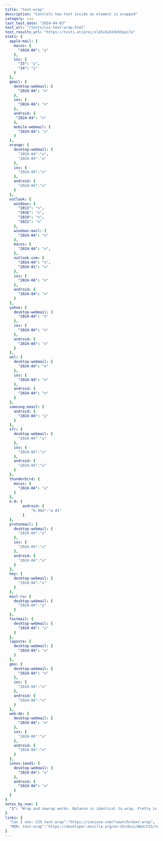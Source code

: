 ```yaml
---
title: "text-wrap"
description: "Controls how text inside an element is wrapped"
category: css
last_test_date: "2024-04-03"
test_url: "/tests/css-text-wrap.html"
test_results_url: "https://testi.at/proj/xle5u5a5i9eh9opi7a"
stats: {
  apple-mail: {
    macos: {
      "2024-04": "y"
    },
    ios: {
      "15": "y",
      "14": "y"
    }
  },
  gmail: {
    desktop-webmail: {
      "2024-04": "n"
    },
    ios: {
      "2024-04": "n"
    },
    android: {
     "2024-04": "n"
    },
    mobile-webmail: {
      "2024-04": "n"
    }
  },
  orange: {
    desktop-webmail: {
      "2024-04":"u",
      "2024-04":"u"
    },
    ios: {
      "2024-04":"u"
    },
    android: {
      "2024-04":"u"
    }
  },
  outlook: {
    windows: {
      "2013": "n",
      "2016": "n",
      "2019": "n",
      "2021": "n"
    },
    windows-mail: {
      "2024-04": "n"
    },
    macos: {
      "2024-04": "n",
    },
    outlook-com: {
      "2024-04": "n",
      "2024-01": "n"
    },
    ios: {
      "2024-04": "n"
    },
    android: {
      "2024-04": "n"
    }
  },
  yahoo: {
    desktop-webmail: {
      "2024-04": "n"
    },
    ios: {
      "2024-04": "n"
    },
    android: {
      "2024-04": "n"
    }
  },
  aol: {
    desktop-webmail: {
      "2024-04": "n"
    },
    ios: {
      "2024-04": "n"
    },
    android: {
      "2024-04": "n"
    }
  },
  samsung-email: {
    android: {
      "2024-04": "y"
    }
  },
  sfr: {
    desktop-webmail: {
      "2024-04":"u"
    },
    ios: {
      "2024-04":"u"
    },
    android: {
      "2024-04":"u"
    }
  },
  thunderbird: {
    macos: {
      "2024-04": "u"
    }
  },
  k-9: {
		android: {
			"6.904":"a #1"
		}
  },
  protonmail: {
    desktop-webmail: {
      "2024-04":"u"
    },
    ios: {
      "2024-04":"u"
    },
    android: {
      "2024-04":"u"
    }
  },
  hey: {
    desktop-webmail: {
      "2024-04":"u"
    }
  },
  mail-ru: {
    desktop-webmail: {
      "2024-04":"y"
    }
  },
  fastmail: {
    desktop-webmail: {
      "2024-04": "u"
    }
  },
  laposte: {
    desktop-webmail: {
      "2024-04": "u"
    }
  },
  gmx: {
    desktop-webmail: {
      "2024-04": "n"
    },
    ios: {
      "2024-04":"u"
    },
    android: {
      "2024-04":"u"
    }
  },
  web-de: {
    desktop-webmail: {
      "2024-04": "n"
    },
    ios: {
      "2024-04":"u"
    },
    android: {
      "2024-04":"u"
    }
  },
  ionos-1and1: {
    desktop-webmail: {
      "2024-04": "u"
    },
    android: {
      "2024-04": "u"
    }
  }
}
notes_by_num: {
  "1": "Wrap and nowrap works. Balance is identical to wrap. Pretty is less pretty than expected."
}
links: {
  "Can I use: CSS text-wrap":"https://caniuse.com/?search=text-wrap",
  "MDN: text-wrap":"https://developer.mozilla.org/en-US/docs/Web/CSS/text-wrap"
}
---
```

